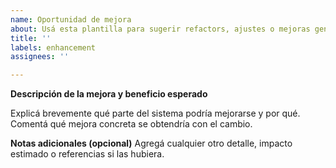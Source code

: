 ```yaml
---
name: Oportunidad de mejora
about: Usá esta plantilla para sugerir refactors, ajustes o mejoras generales.
title: ''
labels: enhancement
assignees: ''

---
```


**Descripción de la mejora y beneficio esperado**

Explicá brevemente qué parte del sistema podría mejorarse y por qué. Comentá qué mejora concreta se obtendría con el cambio.

**Notas adicionales (opcional)**
Agregá cualquier otro detalle, impacto estimado o referencias si las hubiera.
